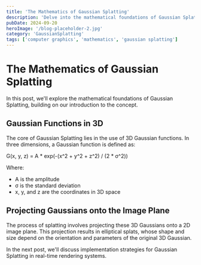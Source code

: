 ```yaml
---
title: 'The Mathematics of Gaussian Splatting'
description: 'Delve into the mathematical foundations of Gaussian Splatting'
pubDate: 2024-09-20
heroImage: '/blog-placeholder-2.jpg'
category: 'GaussianSplatting'
tags: ['computer graphics', 'mathematics', 'gaussian splatting']
---
```


# The Mathematics of Gaussian Splatting

In this post, we'll explore the mathematical foundations of Gaussian Splatting, building on our introduction to the concept.

## Gaussian Functions in 3D

The core of Gaussian Splatting lies in the use of 3D Gaussian functions. In three dimensions, a Gaussian function is defined as:

G(x, y, z) = A * exp(-(x^2 + y^2 + z^2) / (2 * σ^2))

Where:
- A is the amplitude
- σ is the standard deviation
- x, y, and z are the coordinates in 3D space

## Projecting Gaussians onto the Image Plane

The process of splatting involves projecting these 3D Gaussians onto a 2D image plane. This projection results in elliptical splats, whose shape and size depend on the orientation and parameters of the original 3D Gaussian.

In the next post, we'll discuss implementation strategies for Gaussian Splatting in real-time rendering systems.